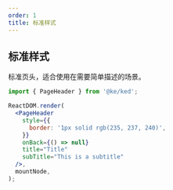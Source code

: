 ```yaml
---
order: 1
title: 标准样式
---
```


## 标准样式

标准页头，适合使用在需要简单描述的场景。

```jsx
import { PageHeader } from '@ke/ked';

ReactDOM.render(
  <PageHeader
    style={{
      border: '1px solid rgb(235, 237, 240)',
    }}
    onBack={() => null}
    title="Title"
    subTitle="This is a subtitle"
  />,
  mountNode,
);
```
